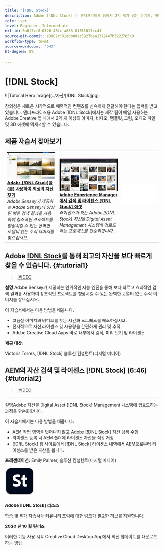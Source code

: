 ```yaml
---
title: '[!DNL Stock]'
description: Adobe [!DNL Stock] 는 엔터프라이즈 팀에서 2억 개가 넘는 이미지, 비디오, 템플릿, 그림, 오디오 파일 및 3D 에셋에 대한 액세스 권한을 제공합니다.
role: User
level: Beginner, Intermediate
exl-id: 0a0f5cf8-0326-48fc-a833-0f531617cc41
source-git-commit: e3982cf31ebb0dac5927baa1352447b3222785c9
workflow-type: tm+mt
source-wordcount: '343'
ht-degree: 0%

---
```


# [!DNL Stock]

!![Tutorial Hero Image](../자산/[!DNL Stock]jpg)

창의성은 새로운 시각적으로 매력적인 컨텐츠를 신속하게 전달해야 한다는 압박을 받고 있습니다. 엔터프라이즈용 Adobe [!DNL Stock]에서는 제작 팀이 매일 사용하는 Adobe Creative 앱 내에서 2억 개 이상의 이미지, 비디오, 템플릿, 그림, 오디오 파일 및 3D 에셋에 액세스할 수 있습니다.

## 제품 자습서 찾아보기

<table style="table-layout:fixed">
<tr>
 <td>
   <a href="stock.md#tutorial1">
      <img alt="Adobe [!DNL Stock]을(를) 사용하여 최상의 자산 찾기" src="../assets/stock_torres_thumbnail.jpg" />
   </a>
    <div>
   <a href="stock.md#tutorial1"><strong>Adobe [!DNL Stock]을(를) 사용하여 최상의 자산 찾기</strong></a>
    </div>
    <em>Adobe Sensey가 제공하는 Adobe Sensey의 향상된 빠른 검색 결과를 사용하여 창조적인 프로젝트를 향상시킬 수 있는 완벽한 로열티 없는 주식 이미지를 찾으십시오.</em>
    <br>
  </td>
  <td>
   <a href="stock.md#tutorial2">
      <img alt="AEM에서 검색 및 라이센스 [!DNL Stock] 자산" src="../assets/stock_aemintegration_palmer_thumbnail.jpg" />
   </a>
    <div>
   <a href="stock.md#tutorial2"><strong>Adobe Experience Manager에서 검색 및 라이센스 [!DNL Stock] 에셋</strong></a>
    </div>
    <em>라이선스가 있는 Adobe [!DNL Stock] 자산을 Digital Asset Management 시스템에 업로드하는 프로세스를 단순화합니다.</em>
    <br>
  </td>
  <td>
    <img alt="스페이서" src="../assets/Whitespacer.png" />
    <div>
    <br>
  </td>
</tr>
</table>

## Adobe [!DNL Stock](10:49)를 통해 최고의 자산을 보다 빠르게 찾을 수 있습니다. {#tutorial1}

>[!VIDEO](https://video.tv.adobe.com/v/326951?hidetitle=true)

**설명**
Adobe Sensey가 제공하는 인위적인 지능 엔진을 통해 보다 빠르고 효과적인 검색 결과를 사용하여 창조적인 프로젝트를 향상시킬 수 있는 완벽한 로열티 없는 주식 이미지를 찾으십시오.

이 자습서에서는 다음 방법을 배웁니다.
* 고품질 이미지와 비디오를 찾는 시간과 스트레스를 해소하십시오.
* 전사적으로 자산 라이센스 및 사용량을 간편하게 관리 및 추적
* Adobe Creative Cloud Apps 바로 내부에서 검색, 미리 보기 및 라이센스

**제공 대상:**

Victoria Torres, [!DNL Stock] 솔루션 컨설턴트(디지털 미디어)

## AEM의 자산 검색 및 라이센스 [!DNL Stock] (6:46) {#tutorial2}

>[!VIDEO](https://video.tv.adobe.com/v/326952?hidetitle=true)

****
설명Adobe 자산을 Digital Asset  [!DNL Stock] Management 시스템에 업로드하는 과정을 단순화합니다.

이 자습서에서는 다음 방법을 배웁니다.
* AEM 작업 영역을 벗어나지 않고 Adobe [!DNL Stock] 자산 검색 수행
* 라이센스 등록 시 AEM 폴더에 라이센스 자산을 직접 저장
* [!DNL Stock] 웹 사이트에서 [!DNL Stock] 라이센스 내역에서 AEM으로부터 라이센스를 받은 자산을 봅니다.

**프레젠테이션:**
Emily Palmer, 솔루션 컨설턴트(디지털 미디어)

![[!DNL Stock] 로고](../assets/st_appicon_96.png)

**Adobe  [!DNL Stock] 리소스**

[학습 및 ](https://helpx.adobe.com/support/stock.html) 추가 자습서와 커뮤니티 포럼에 대한 링크가 필요한 허브를 지원합니다.

**2020 년 10 월 릴리즈**

이러한 기능 사용 시작 Creative Cloud Desktop App에서 최신 업데이트를 다운로드하는 방법
